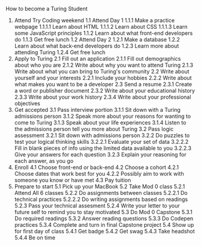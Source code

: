 How to become a Turing Student

1. Attend Try Coding weekend
	1.1 Attend Day 1
		1.1.1 Make a practice webpage
			1.1.1.1 Learn about HTML
			1.1.1.2 Learn about CSS
			1.1.1.3 Learn some JavaScript principles
		1.1.2 Learn about what front-end developers do
		1.1.3 Get free lunch
	1.2 Attend Day 2
		1.2.1 Make a database
		1.2.2 Learn about what back-end developers do
		1.2.3 Learn more about attending Turing
		1.2.4 Get free lunch
2. Apply to Turing
	2.1 Fill out an application
		2.1.1 Fill out demographics about who you are
		2.1.2 Write about why you want to attend Turing
		2.1.3 Write about what you can bring to Turing's community
	2.2 Write about yourself and your interests
		2.2.1 Include your hobbies
		2.2.2 Write about what makes you want to be a developer
	2.3 Send a resume
		2.3.1 Create a word or publisher document
		2.3.2 Write about your educational history
		2.3.3 Write about your work history
		2.3.4 Write about your professional objectives
3. Get accepted
	3.1 Pass interview portion
		3.1.1 Sit down with a Turing admissions person
		3.1.2 Speak more about your reasons for wanting to come to Turing
		3.1.3 Speak about your life experiences
		3.1.4 Listen to the admissions person tell you more about Turing
	3.2 Pass logic assessment
		3.2.1 Sit down with admissions person
		3.2.2 Do puzzles to test your logical thinking skills
			3.2.2.1 Evaluate your set of data
			3.2.2.2 Fill in blank pieces of info using the limited data available to you
			3.2.2.3 Give your answers for each question
		3.2.3 Explain your reasoning for each answer, as you go
4. Enroll
	4.1 Choose front-end or back-end
	4.2 Choose a cohort
		4.2.1 Choose dates that work best for you
		4.2.2 Possibly aim to work with someone you know or have met
	4.3 Pay tuition
5. Prepare to start
	5.1 Pick up your MacBook
	5.2 Take Mod 0 class
		5.2.1 Attend All 6 classes
		5.2.2 Do assignments between classes
			5.2.2.1 Do technical practices
			5.2.2.2 Do writing assignments based on readings
		5.2.3 Pass your technical assesment
		5.2.4 Write your letter to your future self to remind you to stay motivated
	5.3 Do Mod 0 Capstone
		5.3.1 Do required readings
		5.3.2 Answer reading questions
		5.3.3 Do Codepen practices
		5.3.4 Complete and turn in final Capstone project
	5.4 Show up for first day of class
		5.4.1 Get badge
		5.4.2 Get swag
		5.4.3 Take headshot
		5.4.4 Be on time